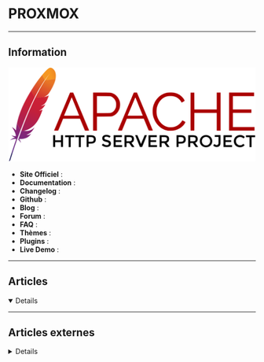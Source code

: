 # PROXMOX
----

## <i class="fa-solid fa-hashtag"></i> Information

![Logo](../../_media/apps/apache_http_server/apache_http_server_logo.svg ':size=250 :no-zoom')


> <i class="fa-solid fa-quote-left"></i>  <i class="fa-solid fa-quote-left fa-rotate-180"></i>


- <i class="fa-solid fa-globe"></i> **Site Officiel** : 
- <i class="fa-solid fa-book"></i> **Documentation** : 
- <i class="fa-solid fa-file-circle-question"></i> **Changelog** : 
- <i class="fa-brands fa-github"></i> **Github** : 
- <i class="fab fa-blogger-b"></i> **Blog** :
- <i class="fas fa-comments"></i> **Forum** :
- <i class="far fa-question-circle"></i> **FAQ** : 
- <i class="far fa-calendar-alt"></i> **Thèmes** : 
- <i class="fas fa-tools"></i> **Plugins** : 
- <i class="far fa-calendar-alt"></i> **Live Demo** : 

---

## <i class="fa-regular fa-newspaper"></i> Articles

<details open>

</details>

---

## <i class="fa-solid fa-glasses"></i> Articles externes

<details>

- [[Projet] Mise en place d’un cluster Proxmox VE](https://www.guillaume-leduc.fr/mise-en-place-dun-cluster-proxmox-ve.html)
- [[Projet] Stockage NFS, Proxmox et première machine virtuelle](https://www.guillaume-leduc.fr/stockage-nfs-proxmox-et-premiere-machine-virtuelle.html)
- [[Proxmox] Installation sur une Debian Buster](https://www.youtube.com/watch?v=p6JgEU9fUF4)
- [Cluster Proxmox VE, v6 cette fois ci !](https://blog.zwindler.fr/2019/08/20/cluster-proxmox-ve-v6-cette-fois-ci/)
- [Comment ajouter de l’espace disque à chaud sur une VM Linux Proxmox VE](https://www.christophe-casalegno.com/comment-ajouter-de-lespace-disque-a-chaud-sur-une-vm-linux-proxmox-ve/)
- [Comment télécharger un ISO sur Proxmox VE ?](https://www.it-connect.fr/comment-telecharger-un-iso-sur-proxmox-ve/)
- [CONFIGURATION DE PROXMOX BACKUP SERVER](https://www.abyssproject.net/2020/07/configuration-de-proxmox-backup-server/)
- [Configuration réseau d'une machine virtuelle KVM sur Proxmox](https://jesuisadmin.fr/configuration-reseau-machine-virtuelle-kvm-proxmox/)
- [Découverte de Proxmox et liaison avec un SAN iSCSI](https://www.guillaume-leduc.fr/decouverte-de-proxmox-et-liaison-avec-un-san-iscsi.html)
- [Déployer ceph-dash sur proxmox avec ansible](https://memo-linux.com/deployer-ceph-dash-sur-proxmox-avec-ansible/)
- [Déployez vos machines virtuelles KVM sur Proxmox VE avec Cloud-Init](https://jesuisadmin.fr/deployer-des-machines-virtuelles-kvm/)
- [Du SDN (Réseau Défini par Logiciel) dans Proxmox](https://linuxfr.org/news/du-sdn-reseau-defini-par-logiciel-dans-proxmox)
- [How to Install Linux in a Proxmox Virtual Environment](https://www.makeuseof.com/install-linux-on-proxmox-virtual-environment/)
- [Installation d’un cluster Proxmox Mail Gateway de A à Z](https://www.abyssproject.net/2019/05/installation-dun-cluster-proxmox-mail-gateway-de-a-a-z/)
- [INSTALLATION DE PROXMOX MAIL GATEWAY SUR DEBIAN 10](https://www.abyssproject.net/2020/08/installation-de-proxmox-mail-gateway-sur-debian-10/)
- [INSTALLATION DE PROXMOX MAIL GATEWAY SUR DEBIAN 9](https://www.abyssproject.net/2020/05/installation-de-proxmox-mail-gateway-sur-debian-9/)
- [MA MIGRATION DE VSPHERE VERS PROXMOX (ET MA MIGRATION EMAIL)](https://www.abyssproject.net/2020/07/ma-migration-de-vsphere-vers-proxmox-et-ma-migration-email/)
- [METTRE À JOUR PROXMOX MAIL GATEWAY 5 VERS LA VERSION 6](https://www.abyssproject.net/2020/06/mettre-a-jour-proxmox-mail-gateway-5-vers-la-version-6/)
- [Mise en place d’un cluster Proxmox s’étalant sur différents réseaux (1/3)](https://homputersecurity.com/2020/06/23/mise-en-place-dun-clusteur-proxmox-setalant-sur-differents-reseaux-1-3/)
- [Optimisation de PFsense dans Proxmox VE](https://blog.zwindler.fr/2020/07/06/optimisation-de-pfsense-dans-proxmox-ve/)
- [Proxmox : créer un cluster multi-sites](https://memo-linux.com/proxmox-creer-un-cluster-multi-sites/)
- [Proxmox : déplacer le disque dur d’une VM vers un stockage différents](https://memo-linux.com/proxmox-deplacer-le-disque-dur-dune-vm-vers-un-stockage-differents/)
- [Proxmox : faire des sauvegardes différentielles](https://memo-linux.com/proxmox-faire-des-sauvegardes-differentielles/)
- [Proxmox : modifier le point de montage pour /var/lib/vz](https://memo-linux.com/proxmox-modifier-le-point-de-montage-pour-var-lib-vz/)
- [Proxmox : renommer un noeud](https://memo-linux.com/proxmox-renommer-un-noeud/)
- [Proxmox 5 : Installation](https://memo-linux.com/proxmox-5-installation/)
- [Proxmox 5 : mise en place d’un Cluster HA avec Ceph](https://memo-linux.com/proxmox-5-mise-en-place-dun-cluster-ha-avec-ceph/)
- [Proxmox 5.3 : installer CephFS](https://memo-linux.com/proxmox-5-3-installer-cephfs/)
- [Proxmox Backup Server: présentation et premiers pas](https://notamax.be/proxmox-backup-server-presentation-et-premiers-pas/)
- [Proxmox Cluster Ceph : migration version 5 vers 6](https://memo-linux.com/proxmox-cluster-ceph-migration-version-5-vers-6/)
- [Proxmox v6 : Création d’un pool de stockage ZFS en RAID-Z](https://notamax.be/proxmox-installation-softraid-via-zfs/)
- [Proxmox VE - Prometheus = <3](https://blog.zwindler.fr/2020/01/06/proxmox-ve-prometheus/)
- [Proxmox VE 6 - pfsense sur un serveur dédié (1/2)](https://blog.zwindler.fr/2020/03/02/deploiement-de-proxmox-ve-6-pfsense-sur-un-serveur-dedie/)
- [Proxmox VE: The One Stop Open Source Platform for Virtualisation](https://opensourceforu.com/2019/02/proxmox-ve-the-one-stop-open-source-platform-for-virtualisation/)
- [Proxmox VE](https://utux.fr/index.php?article178/proxmox-ve)
- [Proxmox, NAT et DHCP](https://blogduyax.fr/2018/05/27/proxmox-reseau.html)
- [Setting Up Proxmox VE on Two Servers for Storage Replication](https://opensourceforu.com/2019/05/setting-up-proxmox-ve-on-two-servers-for-storage-replication/)
- [Un cluster Proxmox VE avec seulement 2 machines !](https://blog.zwindler.fr/2019/10/11/un-cluster-proxmox-ve-avec-seulement-2-machines/)
- [UN CLUSTER PROXMOX VE EN 5 MINUTES AVEC ANSIBLE](https://blog.zwindler.fr/2019/07/22/proxmox-en-5-min-ansible-tinc/)

</details>
